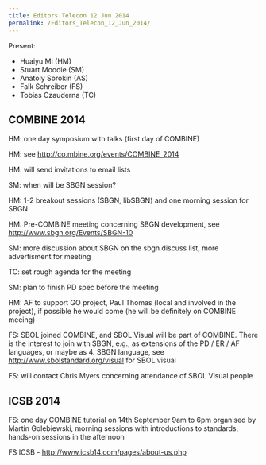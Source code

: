 ```yaml
---
title: Editors Telecon 12 Jun 2014
permalink: /Editors_Telecon_12_Jun_2014/
---
```


Present:

-   Huaiyu Mi (HM)
-   Stuart Moodie (SM)
-   Anatoly Sorokin (AS)
-   Falk Schreiber (FS)
-   Tobias Czauderna (TC)

COMBINE 2014
------------

HM: one day symposium with talks (first day of COMBINE)

HM: see <http://co.mbine.org/events/COMBINE_2014>

HM: will send invitations to email lists

SM: when will be SBGN session?

HM: 1-2 breakout sessions (SBGN, libSBGN) and one morning session for SBGN

HM: Pre-COMBINE meeting concerning SBGN development, see <http://www.sbgn.org/Events/SBGN-10>

SM: more discussion about SBGN on the sbgn discuss list, more advertisment for meeting

TC: set rough agenda for the meeting

SM: plan to finish PD spec before the meeting

HM: AF to support GO project, Paul Thomas (local and involved in the project), if possible he would come (he will be definitely on COMBINE meeing)

FS: SBOL joined COMBINE, and SBOL Visual will be part of COMBINE. There is the interest to join with SBGN, e.g., as extensions of the PD / ER / AF languages, or maybe as 4. SBGN language, see <http://www.sbolstandard.org/visual> for SBOL visual

FS: will contact Chris Myers concerning attendance of SBOL Visual people

ICSB 2014
---------

FS: one day COMBINE tutorial on 14th September 9am to 6pm organised by Martin Golebiewski, morning sessions with introductions to standards, hands-on sessions in the afternoon

FS ICSB - <http://www.icsb14.com/pages/about-us.php>